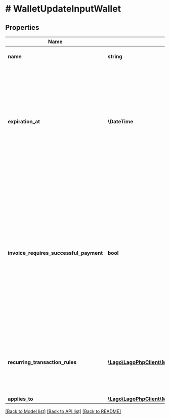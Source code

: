 # # WalletUpdateInputWallet

## Properties

Name | Type | Description | Notes
------------ | ------------- | ------------- | -------------
**name** | **string** | The name of the wallet. | [optional]
**expiration_at** | **\DateTime** | The date and time that determines when the wallet will expire. It follows the ISO 8601 datetime format and is expressed in Coordinated Universal Time (UTC). | [optional]
**invoice_requires_successful_payment** | **bool** | A boolean setting that, when set to true, delays issuing an invoice for a wallet top-up until a successful payment is made; if false, the invoice is issued immediately upon wallet top-up, regardless of the payment status. Default value of false. | [optional]
**recurring_transaction_rules** | [**\Lago\LagoPhpClient\Model\WalletUpdateInputWalletRecurringTransactionRulesInner[]**](WalletUpdateInputWalletRecurringTransactionRulesInner.md) | List of recurring transaction rules. Currently, we only allow one recurring rule per wallet. | [optional]
**applies_to** | [**\Lago\LagoPhpClient\Model\WalletCreateInputWalletAppliesTo**](WalletCreateInputWalletAppliesTo.md) |  | [optional]

[[Back to Model list]](../../README.md#models) [[Back to API list]](../../README.md#endpoints) [[Back to README]](../../README.md)
